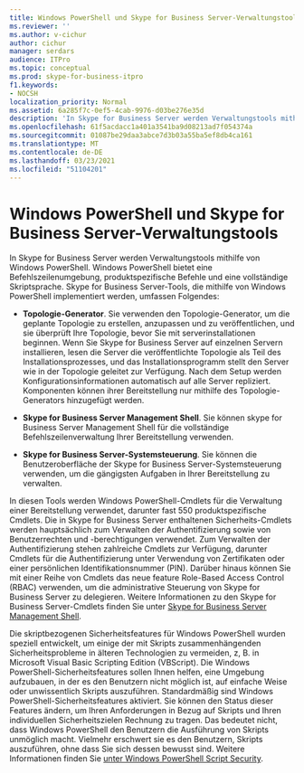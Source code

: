 ```yaml
---
title: Windows PowerShell und Skype for Business Server-Verwaltungstools
ms.reviewer: ''
ms.author: v-cichur
author: cichur
manager: serdars
audience: ITPro
ms.topic: conceptual
ms.prod: skype-for-business-itpro
f1.keywords:
- NOCSH
localization_priority: Normal
ms.assetid: 6a285f7c-0ef5-4cab-9976-d03be276e35d
description: 'In Skype for Business Server werden Verwaltungstools mithilfe von Windows PowerShell. Windows PowerShell bietet eine Befehlszeilenumgebung, produktspezifische Befehle und eine vollständige Skriptsprache. Skype for Business Server-Tools, die mithilfe von Windows PowerShell implementiert werden, umfassen Folgendes:'
ms.openlocfilehash: 61f5acdacc1a401a3541ba9d08213ad7f054374a
ms.sourcegitcommit: 01087be29daa3abce7d3b03a55ba5ef8db4ca161
ms.translationtype: MT
ms.contentlocale: de-DE
ms.lasthandoff: 03/23/2021
ms.locfileid: "51104201"
---
```

# <a name="windows-powershell-and-skype-for-business-server-management-tools"></a>Windows PowerShell und Skype for Business Server-Verwaltungstools
 
In Skype for Business Server werden Verwaltungstools mithilfe von Windows PowerShell. Windows PowerShell bietet eine Befehlszeilenumgebung, produktspezifische Befehle und eine vollständige Skriptsprache. Skype for Business Server-Tools, die mithilfe von Windows PowerShell implementiert werden, umfassen Folgendes: 
  
- **Topologie-Generator**. Sie verwenden den Topologie-Generator, um die geplante Topologie zu erstellen, anzupassen und zu veröffentlichen, und sie überprüft Ihre Topologie, bevor Sie mit serverinstallationen beginnen. Wenn Sie Skype for Business Server auf einzelnen Servern installieren, lesen die Server die veröffentlichte Topologie als Teil des Installationsprozesses, und das Installationsprogramm stellt den Server wie in der Topologie geleitet zur Verfügung. Nach dem Setup werden Konfigurationsinformationen automatisch auf alle Server repliziert. Komponenten können ihrer Bereitstellung nur mithilfe des Topologie-Generators hinzugefügt werden.
    
- **Skype for Business Server Management Shell**. Sie können skype for Business Server Management Shell für die vollständige Befehlszeilenverwaltung Ihrer Bereitstellung verwenden.
    
- **Skype for Business Server-Systemsteuerung**. Sie können die Benutzeroberfläche der Skype for Business Server-Systemsteuerung verwenden, um die gängigsten Aufgaben in Ihrer Bereitstellung zu verwalten.
    
In diesen Tools werden Windows PowerShell-Cmdlets für die Verwaltung einer Bereitstellung verwendet, darunter fast 550 produktspezifische Cmdlets. Die in Skype for Business Server enthaltenen Sicherheits-Cmdlets werden hauptsächlich zum Verwalten der Authentifizierung sowie von Benutzerrechten und -berechtigungen verwendet. Zum Verwalten der Authentifizierung stehen zahlreiche Cmdlets zur Verfügung, darunter Cmdlets für die Authentifizierung unter Verwendung von Zertifikaten oder einer persönlichen Identifikationsnummer (PIN). Darüber hinaus können Sie mit einer Reihe von Cmdlets das neue feature Role-Based Access Control (RBAC) verwenden, um die administrative Steuerung von Skype for Business Server zu delegieren. Weitere Informationen zu den Skype for Business Server-Cmdlets finden Sie unter [Skype for Business Server Management Shell](../../manage/management-shell.md).
  
Die skriptbezogenen Sicherheitsfeatures für Windows PowerShell wurden speziell entwickelt, um einige der mit Skripts zusammenhängenden Sicherheitsprobleme in älteren Technologien zu vermeiden, z, B. in Microsoft Visual Basic Scripting Edition (VBScript). Die Windows PowerShell-Sicherheitsfeatures sollen Ihnen helfen, eine Umgebung aufzubauen, in der es den Benutzern nicht möglich ist, auf einfache Weise oder unwissentlich Skripts auszuführen. Standardmäßig sind Windows PowerShell-Sicherheitsfeatures aktiviert. Sie können den Status dieser Features ändern, um Ihren Anforderungen in Bezug auf Skripts und Ihren individuellen Sicherheitszielen Rechnung zu tragen. Das bedeutet nicht, dass Windows PowerShell den Benutzern die Ausführung von Skripts unmöglich macht. Vielmehr erschwert sie es den Benutzern, Skripts auszuführen, ohne dass Sie sich dessen bewusst sind. Weitere Informationen finden Sie [unter Windows PowerShell Script Security](/previous-versions/msdn10/gg261722(v=msdn.10)).
